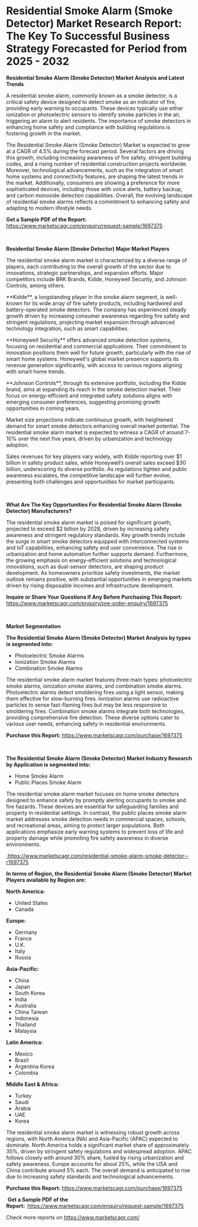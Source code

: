 <p><h1>Residential Smoke Alarm (Smoke Detector) Market Research Report: The Key To Successful Business Strategy Forecasted for Period from 2025 - 2032</h1></p><p><strong>Residential Smoke Alarm (Smoke Detector) Market Analysis and Latest Trends</strong></p>
<p><p>A residential smoke alarm, commonly known as a smoke detector, is a critical safety device designed to detect smoke as an indicator of fire, providing early warning to occupants. These devices typically use either ionization or photoelectric sensors to identify smoke particles in the air, triggering an alarm to alert residents. The importance of smoke detectors in enhancing home safety and compliance with building regulations is fostering growth in the market.</p><p>The Residential Smoke Alarm (Smoke Detector) Market is expected to grow at a CAGR of 4.5% during the forecast period. Several factors are driving this growth, including increasing awareness of fire safety, stringent building codes, and a rising number of residential construction projects worldwide. Moreover, technological advancements, such as the integration of smart home systems and connectivity features, are shaping the latest trends in the market. Additionally, consumers are showing a preference for more sophisticated devices, including those with voice alerts, battery backup, and carbon monoxide detection capabilities. Overall, the evolving landscape of residential smoke alarms reflects a commitment to enhancing safety and adapting to modern lifestyle needs.</p></p>
<p><strong>Get a Sample PDF of the Report:&nbsp;</strong> <a href="https://www.marketscagr.com/enquiry/request-sample/1697375?utm_campaign=2822&utm_medium=2&utm_source=Github&utm_content=ia&utm_term=24032025&utm_id=residential-smoke-alarm-smoke-detector">https://www.marketscagr.com/enquiry/request-sample/1697375</a></p>
<p>&nbsp;</p>
<p><strong>Residential Smoke Alarm (Smoke Detector) Major Market Players</strong></p>
<p><p>The residential smoke alarm market is characterized by a diverse range of players, each contributing to the overall growth of the sector due to innovations, strategic partnerships, and expansion efforts. Major competitors include BRK Brands, Kidde, Honeywell Security, and Johnson Controls, among others.</p><p>**Kidde**, a longstanding player in the smoke alarm segment, is well-known for its wide array of fire safety products, including hardwired and battery-operated smoke detectors. The company has experienced steady growth driven by increasing consumer awareness regarding fire safety and stringent regulations, projecting market expansion through advanced technology integration, such as smart capabilities.</p><p>**Honeywell Security** offers advanced smoke detection systems, focusing on residential and commercial applications. Their commitment to innovation positions them well for future growth, particularly with the rise of smart home systems. Honeywell's global market presence supports its revenue generation significantly, with access to various regions aligning with smart home trends.</p><p>**Johnson Controls**, through its extensive portfolio, including the Kidde brand, aims at expanding its reach in the smoke detection market. Their focus on energy-efficient and integrated safety solutions aligns with emerging consumer preferences, suggesting promising growth opportunities in coming years.</p><p>Market size projections indicate continuous growth, with heightened demand for smart smoke detectors enhancing overall market potential. The residential smoke alarm market is expected to witness a CAGR of around 7-10% over the next five years, driven by urbanization and technology adoption.</p><p>Sales revenues for key players vary widely, with Kidde reporting over $1 billion in safety product sales, while Honeywell’s overall sales exceed $30 billion, underscoring its diverse portfolio. As regulations tighten and public awareness escalates, the competitive landscape will further evolve, presenting both challenges and opportunities for market participants.</p></p>
<p>&nbsp;</p>
<p><strong>What Are The Key Opportunities For Residential Smoke Alarm (Smoke Detector) Manufacturers?</strong></p>
<p><p>The residential smoke alarm market is poised for significant growth, projected to exceed $2 billion by 2028, driven by increasing safety awareness and stringent regulatory standards. Key growth trends include the surge in smart smoke detectors equipped with interconnected systems and IoT capabilities, enhancing safety and user convenience. The rise in urbanization and home automation further supports demand. Furthermore, the growing emphasis on energy-efficient solutions and technological innovations, such as dual-sensor detectors, are shaping product development. As homeowners prioritize safety investments, the market outlook remains positive, with substantial opportunities in emerging markets driven by rising disposable incomes and infrastructure development.</p></p>
<p><strong>Inquire or Share Your Questions If Any Before Purchasing This Report:</strong> <a href="https://www.marketscagr.com/enquiry/pre-order-enquiry/1697375?utm_campaign=2822&utm_medium=2&utm_source=Github&utm_content=ia&utm_term=24032025&utm_id=residential-smoke-alarm-smoke-detector">https://www.marketscagr.com/enquiry/pre-order-enquiry/1697375</a></p>
<p>&nbsp;</p>
<p><strong>Market Segmentation</strong></p>
<p><strong>The Residential Smoke Alarm (Smoke Detector) Market Analysis by types is segmented into:</strong></p>
<p><ul><li>Photoelectric Smoke Alarms</li><li>Ionization Smoke Alarms</li><li>Combination Smoke Alarms</li></ul></p>
<p><p>The residential smoke alarm market features three main types: photoelectric smoke alarms, ionization smoke alarms, and combination smoke alarms. Photoelectric alarms detect smoldering fires using a light sensor, making them effective for slow-burning fires. Ionization alarms use radioactive particles to sense fast-flaming fires but may be less responsive to smoldering fires. Combination smoke alarms integrate both technologies, providing comprehensive fire detection. These diverse options cater to various user needs, enhancing safety in residential environments.</p></p>
<p><strong>Purchase this Report:&nbsp;</strong><a href="https://www.marketscagr.com/purchase/1697375?utm_campaign=2822&utm_medium=2&utm_source=Github&utm_content=ia&utm_term=24032025&utm_id=residential-smoke-alarm-smoke-detector">https://www.marketscagr.com/purchase/1697375</a></p>
<p>&nbsp;</p>
<p><strong>The Residential Smoke Alarm (Smoke Detector) Market Industry Research by Application is segmented into:</strong></p>
<p><ul><li>Home Smoke Alarm</li><li>Public Places Smoke Alarm</li></ul></p>
<p><p>The residential smoke alarm market focuses on home smoke detectors designed to enhance safety by promptly alerting occupants to smoke and fire hazards. These devices are essential for safeguarding families and property in residential settings. In contrast, the public places smoke alarm market addresses smoke detection needs in commercial spaces, schools, and recreational areas, aiming to protect larger populations. Both applications emphasize early warning systems to prevent loss of life and property damage while promoting fire safety awareness in diverse environments.</p></p>
<p><a href="https://www.marketscagr.com/residential-smoke-alarm-smoke-detector--r1697375?utm_campaign=2822&utm_medium=2&utm_source=Github&utm_content=ia&utm_term=24032025&utm_id=residential-smoke-alarm-smoke-detector">&nbsp;https://www.marketscagr.com/residential-smoke-alarm-smoke-detector--r1697375</a></p>
<p><strong>In terms of Region, the Residential Smoke Alarm (Smoke Detector) Market Players available by Region are:</strong></p>
<p>
    <p> <strong> North America: </strong>
        <ul>
            <li>United States</li>
            <li>Canada</li>
        </ul>
        </p> 
    <p> <strong> Europe: </strong>
        <ul>
            <li>Germany</li>
            <li>France</li>
            <li>U.K.</li>
            <li>Italy</li>
            <li>Russia</li>
        </ul>
        </p> 
    <p> <strong> Asia-Pacific: </strong>
        <ul>
            <li>China</li>
            <li>Japan</li>
            <li>South Korea</li>
            <li>India</li>
            <li>Australia</li>
            <li>China Taiwan</li>
            <li>Indonesia</li>
            <li>Thailand</li>
            <li>Malaysia</li>
        </ul>
        </p> 
    <p> <strong> Latin America: </strong>
        <ul>
            <li>Mexico</li>
            <li>Brazil</li>
            <li>Argentina Korea</li>
            <li>Colombia</li>
        </ul>
        </p> 
    <p> <strong> Middle East & Africa: </strong>
        <ul>
            <li>Turkey</li>
            <li>Saudi</li>
            <li>Arabia</li>
            <li>UAE</li>
            <li>Korea</li>
        </ul>
    </p>
    </p>
<p><p>The residential smoke alarm market is witnessing robust growth across regions, with North America (NA) and Asia-Pacific (APAC) expected to dominate. North America holds a significant market share of approximately 35%, driven by stringent safety regulations and widespread adoption. APAC follows closely with around 30% share, fueled by rising urbanization and safety awareness. Europe accounts for about 25%, while the USA and China contribute around 5% each. The overall demand is anticipated to rise due to increasing safety standards and technological advancements.</p></p>
<p><strong>Purchase this Report: </strong><a href="https://www.marketscagr.com/purchase/1697375?utm_campaign=2822&utm_medium=2&utm_source=Github&utm_content=ia&utm_term=24032025&utm_id=residential-smoke-alarm-smoke-detector">https://www.marketscagr.com/purchase/1697375</a></p>
<p>&nbsp;<strong>Get a Sample PDF of the Report:&nbsp;&nbsp;</strong><a href="https://www.marketscagr.com/enquiry/request-sample/1697375?utm_campaign=2822&utm_medium=2&utm_source=Github&utm_content=ia&utm_term=24032025&utm_id=residential-smoke-alarm-smoke-detector">https://www.marketscagr.com/enquiry/request-sample/1697375</a></p>
<p><strong></strong></p>
<p>Check more reports on <a href="https://www.marketscagr.com/?utm_campaign=2822&utm_medium=2&utm_source=Github&utm_content=ia&utm_term=24032025&utm_id=residential-smoke-alarm-smoke-detector">https://www.marketscagr.com/</a></p>